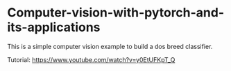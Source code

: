 # Computer-vision-with-pytorch-and-its-applications

This is a simple computer vision example to build a dos breed classifier. 

Tutorial: https://www.youtube.com/watch?v=y0EtUFKpT_Q 
